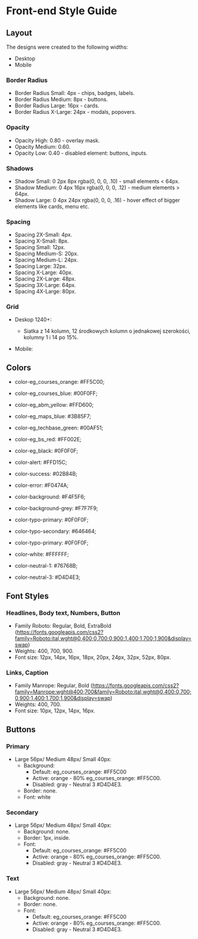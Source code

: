 # Front-end Style Guide

## Layout

The designs were created to the following widths:

- Desktop
- Mobile

### Border Radius

- Border Radius Small: 4px - chips, badges, labels.
- Border Radius Medium: 8px - buttons.
- Border Radius Large: 16px - cards.
- Border Radius X-Large: 24px - modals, popovers.

### Opacity

- Opacity High: 0.80 - overlay mask.
- Opacity Medium: 0.60.
- Opacity Low: 0.40 - disabled element: buttons, inputs.

### Shadows

- Shadow Small: 0 2px 8px rgba(0, 0, 0, .10) - small elements < 64px.
- Shadow Medium: 0 4px 16px rgba(0, 0, 0, .12) - medium elements > 64px.
- Shadow Large: 0 4px 24px rgba(0, 0, 0, .16) - hover effect of bigger elements like cards, menu etc.

### Spacing

- Spacing 2X-Small: 4px.
- Spacing X-Small: 8px.
- Spacing Small: 12px.
- Spacing Medium-S: 20px.
- Spacing Medium-L: 24px.
- Spacing Large: 32px.
- Spacing X-Large: 40px.
- Spacing 2X-Large: 48px.
- Spacing 3X-Large: 64px.
- Spacing 4X-Large: 80px.

### Grid

- Deskop 1240+:
  - Siatka z 14 kolumn, 12 środkowych kolumn o jednakowej szerokości, kolumny 1 i 14 po 15%.

- Mobile:
  <!-- - Siatka z 6 kolumn, 4 kolumn o jednakowej szerokości, kolumny 1 i 6 po xx%. -->
  <!-- - Marginesy boczne: 20px. -->

## Colors

- color-eg_courses_orange: #FF5C00;
- color-eg_courses_blue: #00F0FF;
- color-eg_abm_yellow: #FFD600;
- color-eg_maps_blue: #3B85F7;
- color-eg_techbase_green: #00AF51;
- color-eg_bs_red: #FF002E;
- color-eg_black: #0F0F0F;

- color-alert: #FFD15C;
- color-success: #02B84B;
- color-error: #F0474A;

- color-background: #F4F5F6;
- color-background-grey: #F7F7F9;
- color-typo-primary: #0F0F0F;
- color-typo-secondary: #646464;

- color-typo-primary: #0F0F0F;
- color-white: #FFFFFF;

- color-neutral-1: #76768B;
- color-neutral-3: #D4D4E3;

## Font Styles

### Headlines, Body text, Numbers, Button

- Family Roboto: Regular, Bold, ExtraBold (https://fonts.googleapis.com/css2?family=Roboto:ital,wght@0,400;0,700;0,900;1,400;1,700;1,900&display=swap)
- Weights: 400, 700, 900.
- Font size: 12px, 14px, 16px, 18px, 20px, 24px, 32px, 52px, 80px.

### Links, Caption

- Family Manrope: Regular, Bold (https://fonts.googleapis.com/css2?family=Manrope:wght@400;700&family=Roboto:ital,wght@0,400;0,700;0,900;1,400;1,700;1,900&display=swap)
- Weights: 400, 700.
- Font size: 10px, 12px, 14px, 16px.

## Buttons

### Primary

- Large 56px/ Medium 48px/ Small 40px:
  - Background:
    - Default: eg_courses_orange: #FF5C00
    - Active: orange - 80% eg_courses_orange: #FF5C00.
    - Disabled: gray - Neutral 3 #D4D4E3.
  - Border: none.
  - Font: white

### Secondary

- Large 56px/ Medium 48px/ Small 40px:
  - Background: none.
  - Border: 1px, inside.
  - Font:
    - Default: eg_courses_orange: #FF5C00
    - Active: orange - 80% eg_courses_orange: #FF5C00.
    - Disabled: gray - Neutral 3 #D4D4E3.

### Text

- Large 56px/ Medium 48px/ Small 40px:
  - Background: none.
  - Border: none.
  - Font:
    - Default: eg_courses_orange: #FF5C00
    - Active: orange - 80% eg_courses_orange: #FF5C00.
    - Disabled: gray - Neutral 3 #D4D4E3.
